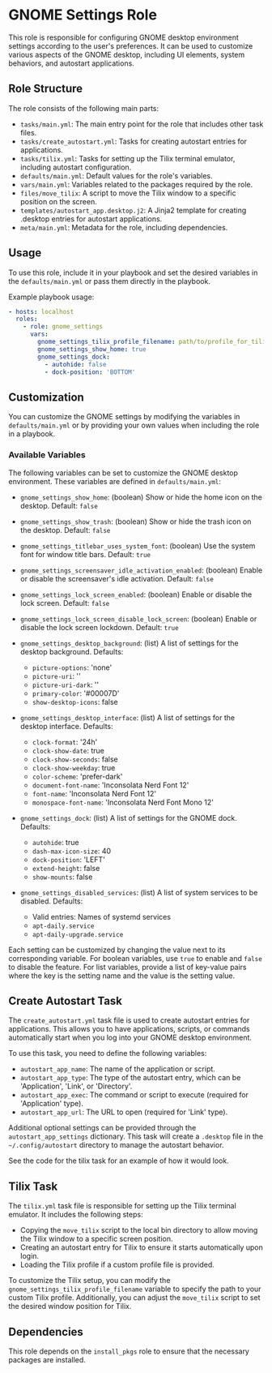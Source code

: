 # GNOME Settings Role

This role is responsible for configuring GNOME desktop environment settings
according to the user's preferences. It can be used to customize various
aspects of the GNOME desktop, including UI elements, system behaviors, and
autostart applications.

## Role Structure

The role consists of the following main parts:

- `tasks/main.yml`: The main entry point for the role that includes other task files.
- `tasks/create_autostart.yml`: Tasks for creating autostart entries for applications.
- `tasks/tilix.yml`: Tasks for setting up the Tilix terminal emulator, including autostart configuration.
- `defaults/main.yml`: Default values for the role's variables.
- `vars/main.yml`: Variables related to the packages required by the role.
- `files/move_tilix`: A script to move the Tilix window to a specific position on the screen.
- `templates/autostart_app.desktop.j2`: A Jinja2 template for creating .desktop entries for autostart applications.
- `meta/main.yml`: Metadata for the role, including dependencies.

## Usage

To use this role, include it in your playbook and set the desired variables in
the `defaults/main.yml` or pass them directly in the playbook.

Example playbook usage:

```yaml
- hosts: localhost
  roles:
    - role: gnome_settings
      vars:
        gnome_settings_tilix_profile_filename: path/to/profile_for_tilix
        gnome_settings_show_home: true
        gnome_settings_dock:
          - autohide: false
          - dock-position: 'BOTTOM'
```

## Customization

You can customize the GNOME settings by modifying the variables in
`defaults/main.yml` or by providing your own values when including the role in
a playbook.

### Available Variables

The following variables can be set to customize the GNOME desktop environment.
These variables are defined in `defaults/main.yml`:

- `gnome_settings_show_home`: (boolean) Show or hide the home icon on the desktop. Default: `false`
- `gnome_settings_show_trash`: (boolean) Show or hide the trash icon on the desktop. Default: `false`
- `gnome_settings_titlebar_uses_system_font`: (boolean) Use the system font for window title bars. Default: `true`
- `gnome_settings_screensaver_idle_activation_enabled`: (boolean) Enable or disable the screensaver's idle activation. Default: `false`
- `gnome_settings_lock_screen_enabled`: (boolean) Enable or disable the lock screen. Default: `false`
- `gnome_settings_lock_screen_disable_lock_screen`: (boolean) Enable or disable the lock screen lockdown. Default: `true`

- `gnome_settings_desktop_background`: (list) A list of settings for the desktop background. Defaults:
  - `picture-options`: 'none'
  - `picture-uri`: ''
  - `picture-uri-dark`: ''
  - `primary-color`: '#00007D'
  - `show-desktop-icons`: false

- `gnome_settings_desktop_interface`: (list) A list of settings for the desktop interface. Defaults:
  - `clock-format`: '24h'
  - `clock-show-date`: true
  - `clock-show-seconds`: false
  - `clock-show-weekday`: true
  - `color-scheme`: 'prefer-dark'
  - `document-font-name`: 'Inconsolata Nerd Font 12'
  - `font-name`: 'Inconsolata Nerd Font 12'
  - `monospace-font-name`: 'Inconsolata Nerd Font Mono 12'

- `gnome_settings_dock`: (list) A list of settings for the GNOME dock. Defaults:
  - `autohide`: true
  - `dash-max-icon-size`: 40
  - `dock-position`: 'LEFT'
  - `extend-height`: false
  - `show-mounts`: false

- `gnome_settings_disabled_services`: (list) A list of system services to be disabled. Defaults:
  - Valid entries: Names of systemd services
  - `apt-daily.service`
  - `apt-daily-upgrade.service`

Each setting can be customized by changing the value next to its corresponding
variable. For boolean variables, use `true` to enable and `false` to disable
the feature. For list variables, provide a list of key-value pairs where the
key is the setting name and the value is the setting value.

## Create Autostart Task

The `create_autostart.yml` task file is used to create autostart entries for applications. This allows you to have applications, scripts, or commands automatically start when you log into your GNOME desktop environment.

To use this task, you need to define the following variables:

- `autostart_app_name`: The name of the application or script.
- `autostart_app_type`: The type of the autostart entry, which can be 'Application', 'Link', or 'Directory'.
- `autostart_app_exec`: The command or script to execute (required for 'Application' type).
- `autostart_app_url`: The URL to open (required for 'Link' type).

Additional optional settings can be provided through the `autostart_app_settings` dictionary. This task will create a `.desktop` file in the `~/.config/autostart` directory to manage the autostart behavior.

See the code for the tilix task for an example of how it would look.

## Tilix Task

The `tilix.yml` task file is responsible for setting up the Tilix terminal
emulator. It includes the following steps:

- Copying the `move_tilix` script to the local bin directory to allow moving the Tilix window to a specific screen position.
- Creating an autostart entry for Tilix to ensure it starts automatically upon login.
- Loading the Tilix profile if a custom profile file is provided.

To customize the Tilix setup, you can modify the
`gnome_settings_tilix_profile_filename` variable to specify the path to your
custom Tilix profile. Additionally, you can adjust the `move_tilix` script to
set the desired window position for Tilix.

## Dependencies

This role depends on the `install_pkgs` role to ensure that the necessary
packages are installed.
